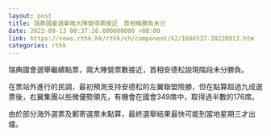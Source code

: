 ```yaml
---
layout: post
title: 瑞典國會選舉兩大陣營得票接近　首相稱勝負未分
date: 2022-09-13 00:37:26.000000000 +08:00
link: https://news.rthk.hk/rthk/ch/component/k2/1666537-20220913.htm
categories: rthk
---
```


瑞典國會選舉繼續點票，兩大陣營票數接近，首相安德松說現階段未分勝負。

在票站外進行的民調，最初預測支持安德松的左翼聯盟險勝，但在點算超過九成選票後，右翼集團以些微優勢領先，有機會在國會349席中，取得過半數的176席。

由於部分海外選票及郵寄選票未點算，最終選舉結果最快可能到當地星期三才出爐。
